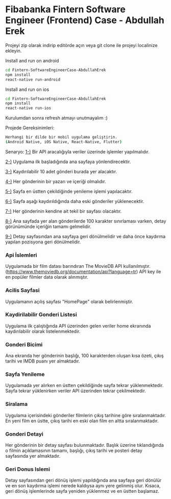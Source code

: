 # Fibabanka Fintern Software Engineer (Frontend) Case - Abdullah Erek

Projeyi zip olarak indirip editörde açın veya git clone ile projeyi localinize ekleyin.


Install and run on android

```bash
cd Fintern-SoftwareEngineerCase-AbdullahErek
npm install
react-native run-android
```

Install and run on ios

```bash
cd Fintern-SoftwareEngineerCase-AbdullahErek
npm install
react-native run-ios
```

Kurulumdan sonra refresh atmayı unutmayalım :)

Projede Gereksinimleri:
```bash
Herhangi bir dilde bir mobil uygulama geliştirin. 
(Android Native, iOS Native, React-Native, Flutter)

```

Senaryo:
[1-)](#api-islemleri) Bir API aracalığıyla veriler üzerinde işlemler yapılmalıdır.

[2-)](#acilis-sayfasi) Uygulama ilk başladığında ana sayfaya yönlendirecektir.

[3-)](#kaydirilabilir-gonderi-listesi) Kaydırılabilir 10 adet gönderi burada yer alacaktır.

[4-)](#gonderi-bicimi) Her gönderinin bir yazarı ve içeriği olmalıdır.

[5-)](#sayfa-yenileme) Sayfa en üstten çekildiğinde yenileme işlemi yapılacaktır.

[6-)](#siralama) Sayfa aşağı kaydırıldığında daha eski gönderiler yüklenecektir.

[7-)](#gonderi-detayi) Her gönderinin kendine ait tekil bir sayfası olacaktır.

[8-)](#gonderi-detayi) Ana sayfada yer alan gönderilerde 100 karakter sınırlaması
varken, detay görünümünde içeriğin tamamı gelmelidir.

[9-)](#geri-donus-islemi) Detay sayfasından ana sayfaya geri dönülmelidir ve daha önce
kaydırma yapılan pozisyona geri dönülmelidir.

### Api İslemleri
Uygulamada bir film datası barındıran The MovieDB API kullanılmıştır. (https://www.themoviedb.org/documentation/api?language=tr)
API key ile en popüler filmler data olarak alınmıştır.

### Acilis Sayfasi
Uygulamanın açılış sayfası "HomePage" olarak belirlenmiştir.

### Kaydirilabilir Gonderi Listesi
Uygulama ilk çalıştığında API üzerinden gelen veriler home ekranında kaydırılabilir olarak listelenmektedir.

### Gonderi Bicimi
Ana ekranda her gönderinin başlığı, 100 karakterden oluşan kısa özeti, çıkış tarihi ve IMDB puanı yer almaktadır.

### Sayfa Yenileme
Uygulamada yer alırken en üstten çekildiğinde sayfa tekrar yüklenmektedir. Sayfa tekrar yüklenirken veriler
API üzerinden tekrar çekilmektedir.

### Siralama
Uygulama içerisindeki gönderiler filmlerin çıkış tarihine göre sıralanmaktadır. En yeni film en üstte, çıkış tarihi
en eski olan film en altta sıralanmaktadır.

### Gonderi Detayi
Her gönderinin bir detay sayfası bulunmaktadır. Başlık üzerine tıklandığında o filmin açıklamasının tamamı, başlığı, çıkış tarihi
ve posteri detay sayfasında yer almaktadır.

### Geri Donus Islemi
Detay sayfasından geri dönüş işlemi yapıldığında ana sayfaya geri dönülür ve en son kaydırma işlemi nerede kaldıysa aynı yere gelinmiş olur.
Kısaca, geri dönüş işlemlerinde sayfa yeniden yüklenmez ve en üstten başlamaz.




